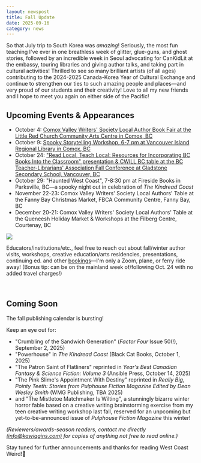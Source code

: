 ```yaml
---
layout: newspost
title: Fall Update
date: 2025-09-16
category: news
---
```


<p>So that July trip to South Korea was <em>amazing</em>! Seriously, the most fun teaching I've ever in one breathless week of glitter, glue-guns, and ghost stories, followed by an incredible week in Seoul advocating for CanKidLit at the embassy, touring libraries and giving author talks, and taking part in cultural activities! Thrilled to see so many brilliant artists (of all ages) contributing to the 2024-2025 Canada-Korea Year of Cultural Exchange and continue to strengthen our ties to such amazing people and places—and very proud of our students and their creativity! Love to all my new friends and I hope to meet you again on either side of the Pacific!
</p>
<h2>Upcoming Events & Appearances
</h2>
<ul>
<li>October 4: <a href="https://www.facebook.com/share/1YysCVpgkK/" target="_blank">Comox Valley Writers' Society Local Author Book Fair at the Little Red Church Community Arts Centre in Comox, BC</a></li>
<li>October 9: <a href="https://virl.bc.ca/event/spooky-storytelling-workshop-with-k-a-wiggins/" target="_blank">Spooky Storytelling Workshop, 6-7 pm at Vancouver Island Regional Library in Comox, BC</a></li>
   <li>October 24: <a href="https://bctla.ca/bctla-conference/" target="_blank">"Read Local, Teach Local: Resources for Incorporating BC Books Into the Classroom" presentation & CWILL BC table at the BC Teacher-Librarians' Association Fall Conference at Gladstone Secondary School, Vancouver, BC</a>
</li>
   <li>October 29: "Haunted West Coast", 7-8:30 pm at Fireside Books in Parksville, BC—a spooky night out in celebration of <em>The Kindread Coast</em>
   </li>
<li>November 22-23: Comox Valley Writers' Society Local Authors' Table at the Fanny Bay Christmas Market, FBCA Community Centre, Fanny Bay, BC</li>
<li>December 20-21: Comox Valley Writers' Society Local Authors' Table at the Queneesh Holiday Market & Workshops at the Filberg Centre, Courtenay, BC
</li>
</ul>
   <a href="https://www.facebook.com/share/1YysCVpgkK/" target="_blank"><img src="https://cdn-az.allevents.in/events10/banners/d149786093469204c26082444e5cfb5737e42ce26cc9ec701409e410f2e2d319-rimg-w851-h315-dcfef9f3-gmir?v=1759244047" style="max-width: 95%"></a>
<p>
  Educators/institutions/etc., feel free to reach out about fall/winter author visits, workshops, creative education/arts residencies, presentations, continuing ed. and other <a href="/" target="_blank">bookings</a>—I'm only a Zoom, plane, or ferry ride away! (Bonus tip: can be on the mainland week of/following Oct. 24 with no added travel charges!) 
</p>
<br/>
<h2>Coming Soon
</h2>
<p>The fall publishing calendar is bursting!
</p>
<p>Keep an eye out for:
</p>
<ul>
     <li>"Crumbling of the Sandwich Generation" (<em>Factor Four</em> Issue 50(!), September 2, 2025)</li>
 <li>"Powerhouse" in <em>The Kindread Coast</em> (Black Cat Books, October 1, 2025)</li>
  <li>"The Patron Saint of Flatliners" reprinted in <em>Year's Best Canadian Fantasy & Science Fiction: Volume 3</em> (Ansible Press, October 14, 2025)</li>
  <li>"The Pink Slime's Appointment With Destiny" reprinted in <em>Really Big, Pointy Teeth: Stories from Pulphouse Fiction Magazine Edited by Dean Wesley Smith</em> (WMG Publishing, TBA 2025)</li>
 <li>and "The Mistletoe Matchmaker Is Wilting", a stunningly bizarre winter horror fable based on a creative writing brainstorming exercise from my teen creative writing workshop last fall, reserved for an unpcoming but yet-to-be-announced issue of <em>Pulphouse Fiction Magazine</em> this winter!</li>
</ul>
<p><em>(Reviewers/awards-season readers, contact me directly <a href="mailto:info@kawiggins.com">(info@kawiggins.com)</a> for copies of anything not free to read online.)
</em></p>
<p>Stay tuned for further announcements and thanks for reading West Coast Weird!🖤
</p>
